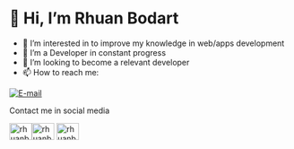 <h1> 👋 Hi, I’m Rhuan Bodart </h1>

- 👀 I’m interested in to improve my knowledge in web/apps development
- 🌱 I’m a Developer in constant progress
- 💞️ I’m looking to become a relevant developer
- 📫 How to reach me:
  
[![E-mail](https://img.shields.io/badge/-Email-000?style=for-the-badge&logo=microsoft-outlook&logoColor=E94D5F)](mailto:rhuanbodart@hotmail.com)

Contact me in social media
<p>

<a href="https://github.com/rhuanbodart" target="blank"><img align="center" src="https://raw.githubusercontent.com/rahuldkjain/github-profile-readme-generator/master/src/images/icons/Social/github.svg" alt="rhuanbodart" height="30" width="40" /></a><a href="https://linkedin.com/in/rhuanbodart" target="blank"><img align="center" src="https://raw.githubusercontent.com/rahuldkjain/github-profile-readme-generator/master/src/images/icons/Social/linked-in-alt.svg" alt="rhuanbodart" height="30" width="40" /></a> <a href="https://instagram.com/rhuanbodart" target="blank"><img align="center" src="https://raw.githubusercontent.com/rahuldkjain/github-profile-readme-generator/master/src/images/icons/Social/instagram.svg" alt="rhuanbodart" height="30" width="40" /></a>
</p>



<!---
rhuanbodart/rhuanbodart is a ✨ special ✨ repository because its `README.md` (this file) appears on your GitHub profile.
You can click the Preview link to take a look at your changes.

Profile Views <p align="center"> <img src="https://komarev.com/ghpvc/?username=RhuanBodart&label=Profile%20views&color=0e75b6&style=flat" alt="Rhuan Bodart" /> </p>
--->

